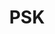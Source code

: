 ---
ee_id: '4272'
site: '1'
type: '2'
url: 2014-146-psk
title: PSK
year: '2015'
display_year: '2014'
medium: 'Roland TR-909 Rhythm Composer drum pattern, Roland TR-909 Rhythm Composer,
  public address sound system (variable), cables '
dims: Variable
pitch: 909 playing the PSK loop. Slam dunk.
ps:
live_url:
related:
youtube:
related_code:
imgs: psk-2014-146-database-install-1-ropac.jpg,psk-2014-146-database-install-3-ropac.jpg
subheading:
download:
add_credit:
add_credits:
commission:
layout: things-i-made
---